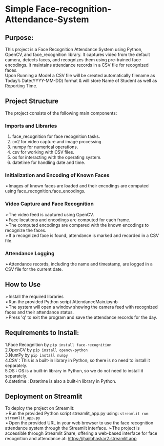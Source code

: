 # Simple Face-recognition-Attendance-System
## Purpose:
This project is a Face Recognition Attendance System using Python, OpenCV, and face_recognition library. It captures video from the default camera, detects faces, and recognizes them using pre-trained face encodings. It maintains attendance records in a CSV file for recognized faces.<br>
Upon Running a Model a CSV file will be created automatically filename as Today’s Date(YYYY-MM-DD) format & will store Name of Student as well as Reporting Time.
## Project Structure
The project consists of the following main components:
### Imports and Libraries
1. face_recognition for face recognition tasks.
2. cv2 for video capture and image processing.
3. numpy for numerical operations.
4. csv for working with CSV files.
5. os for interacting with the operating system.
6. datetime for handling date and time.
### Initialization and Encoding of Known Faces
➢Images of known faces are loaded and their encodings are computed using face_recognition.face_encodings.
### Video Capture and Face Recognition
➢The video feed is captured using OpenCV.<br>
➢Face locations and encodings are computed for each frame.<br>
➢The computed encodings are compared with the known encodings to recognize the faces.<br>
➢If a recognized face is found, attendance is marked and recorded in a CSV file.
### Attendance Logging
➢Attendance records, including the name and timestamp, are logged in a CSV file for the current date.

## How to Use
➢Install the required libraries<br>
➢Run the provided Python script AttendanceMain.ipynb<br>
➢The system will open a window showing the camera feed with recognized faces and their attendance status.<br>
➢Press 'q' to exit the program and save the attendance records for the day.<br>
## Requirements to Install:
1.Face Recognition by ``pip install face-recognition`` <br>
2.OpenCV by ``pip install opencv-python`` <br>
3.NumPy by ``pip install numpy`` <br>
4.CSV : This is a built-in library in Python, so there is no need to install it separately. <br>
5.OS : OS is a built-in library in Python, so we do not need to install it separately. <br>
6.datetime : Datetime is also a built-in library in Python.

## Deployment on Streamlit
To deploy the project on Streamlit:<br>
➢Run the provided Python script streamlit_app.py using: ``streamlit run streamlit_app.py``<br>
➢Open the provided URL in your web browser to use the face recognition attendance system through the Streamlit interface.
➢The project is accessible through Streamlit Share, offering a web-based interface for face recognition and attendance at: https://jhajibhaskar2.streamlit.app
